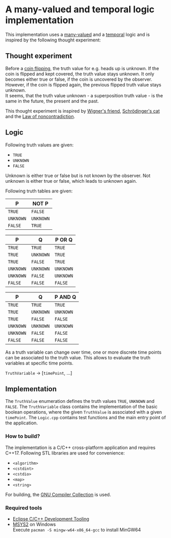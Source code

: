 # A many-valued and temporal logic implementation

This implementation uses a [many-valued](https://en.wikipedia.org/wiki/Many-valued_logic) and a [temporal](https://en.wikipedia.org/wiki/Temporal_logic) logic and is inspired by the following thought experiment:

## Thought experiment
Before a [coin flipping](https://en.wikipedia.org/wiki/Coin_flipping), the truth value for e.g. heads up is unknown. If the coin is flipped and kept covered, the truth value stays unknown. It only becomes either true or false, if the coin is uncovered by the observer. However, if the coin is flipped again, the previous flipped truth value stays unknown.  
It seems, that the truth value unknown - a superposition truth value - is the same in the future, the present and the past.

This thought experiment is inspired by [Wigner's friend](https://en.wikipedia.org/wiki/Wigner%27s_friend), [Schrödinger's cat](https://en.wikipedia.org/wiki/Schr%C3%B6dinger%27s_cat) and the [Law of noncontradiction](https://en.wikipedia.org/wiki/Law_of_noncontradiction).

## Logic

Following truth values are given:

- `TRUE`
- `UNKNOWN`
- `FALSE`

Unknown is either true or false but is not known by the observer. Not unknown is either true or false, which leads to unknown again.

Following truth tables are given:

| P         | NOT P     |
|-----------|-----------|
| `TRUE`    | `FALSE`   |
| `UNKNOWN` | `UNKNOWN` |
| `FALSE`   | `TRUE`    |

| P         | Q         | P OR Q    |
|-----------|-----------|-----------|
| `TRUE`    | `TRUE`    | `TRUE`    |
| `TRUE`    | `UNKNOWN` | `TRUE`    |
| `TRUE`    | `FALSE`   | `TRUE`    |
| `UNKNOWN` | `UNKNOWN` | `UNKNOWN` |
| `UNKNOWN` | `FALSE`   | `UNKNOWN` |
| `FALSE`   | `FALSE`   | `FALSE`   |

| P         | Q         | P AND Q   |
|-----------|-----------|-----------|
| `TRUE`    | `TRUE`    | `TRUE`    |
| `TRUE`    | `UNKNOWN` | `UNKNOWN` |
| `TRUE`    | `FALSE`   | `FALSE`   |
| `UNKNOWN` | `UNKNOWN` | `UNKNOWN` |
| `UNKNOWN` | `FALSE`   | `FALSE`   |
| `FALSE`   | `FALSE`   | `FALSE`   |

As a truth variable can change over time, one or more discrete time points can be associated to the truth value. This allows to evaluate the truth variables at specific time points.

`TruthVariable` -> [`timePoint`, ...]

## Implementation

The `TruthValue` enumeration defines the truth values `TRUE`, `UNKNOWN` and `FALSE`. The `TruthVariable` class contains the implementation of the basic boolean operations, where the given `TruthValue` is associated with a given `timePoint`. The `Logic.cpp` contains test functions and the main entry point of the application.

### How to build?

The implementation is a C/C++ cross-platform application and requires C++17. Following STL libraries are used for convenience:

- `<algorithm>`
- `<cstdint>`
- `<cstdio>`
- `<map>`
- `<string>`

For building, the [GNU Compiler Collection](https://gcc.gnu.org/) is used.

### Required tools
- [Eclipse C/C++ Development Tooling](https://projects.eclipse.org/projects/tools.cdt)
- [MSYS2](https://www.msys2.org/) on Windows  
  Execute `pacman -S mingw-w64-x86_64-gcc` to install MinGW64
